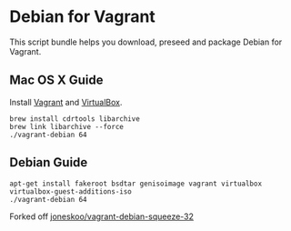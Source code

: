 # Debian for Vagrant

This script bundle helps you download, preseed and package Debian for Vagrant.

## Mac OS X Guide

Install [Vagrant](http://www.vagrantup.com/downloads.html) and
[VirtualBox](https://www.virtualbox.org/wiki/Downloads).

    brew install cdrtools libarchive
    brew link libarchive --force
    ./vagrant-debian 64

## Debian Guide

    apt-get install fakeroot bsdtar genisoimage vagrant virtualbox virtualbox-guest-additions-iso
    ./vagrant-debian 64

Forked off [joneskoo/vagrant-debian-squeeze-32](https://github.com/joneskoo/vagrant-debian-squeeze-32)
